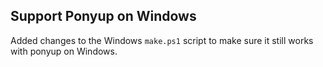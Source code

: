 ## Support Ponyup on Windows

Added changes to the Windows `make.ps1` script to make sure it still works with ponyup on Windows.